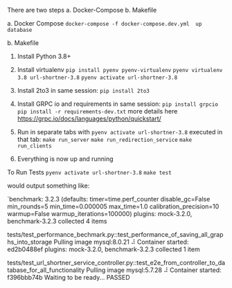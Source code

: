 There are two steps
a. Docker-Compose
b. Makefile

a. Docker Compose
    `docker-compose -f docker-compose.dev.yml  up database`


b. Makefile
1. Install Python 3.8+
2. Install virtualenv
    `pip install pyenv pyenv-virtualenv`
    `pyenv virtualenv 3.8 url-shortner-3.8`
    `pyenv activate url-shortner-3.8`
3. Install 2to3 in same session:
    `pip install 2to3`
3. Install GRPC io and requirements in same session: 
    `pip install grpcio`
    `pip install -r requirements-dev.txt`
    more details here https://grpc.io/docs/languages/python/quickstart/
4. Run in separate tabs with `pyenv activate url-shortner-3.8` executed in that tab:
    `make run_server`
    `make run_redirection_service`
    `make run_clients`    
        
5. Everything is now up and running


To Run Tests
`pyenv activate url-shortner-3.8`
`make test`

would output something like:

`benchmark: 3.2.3 (defaults: timer=time.perf_counter disable_gc=False min_rounds=5 min_time=0.000005 max_time=1.0 calibration_precision=10 warmup=False warmup_iterations=100000)
plugins: mock-3.2.0, benchmark-3.2.3
collected 4 items                                                                                                                                                                                                                          

tests/test_performance_bechmark.py::test_performance_of_saving_all_graphs_into_storage 
Pulling image mysql:8.0.21
⠼
Container started:  ed2b0488ef
plugins: mock-3.2.0, benchmark-3.2.3
collected 1 item                                                                                                                                                                                                                           

tests/test_url_shortner_service_controller.py::test_e2e_from_controller_to_database_for_all_functionality 
Pulling image mysql:5.7.28
⠼
Container started:  f396bbb74b
Waiting to be ready...
PASSED

